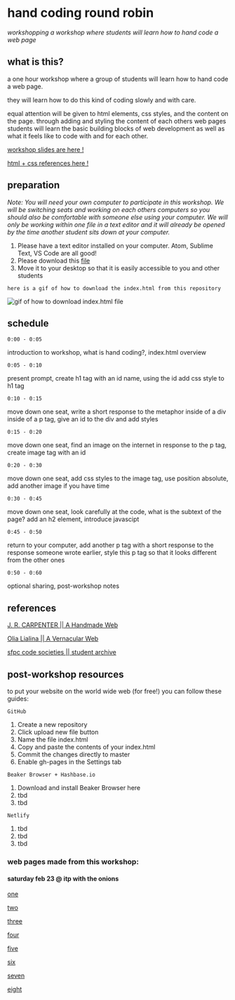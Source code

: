 # hand coding round robin
*workshopping a workshop where students will learn how to hand code a web page*

## what is this?
a one hour workshop where a group of students will learn how to hand code a web page.

they will learn how to do this kind of coding slowly and with care.

equal attention will be given to html elements, css styles, and the content on the page. through adding and styling the content of each others web pages students will learn the basic building blocks of web development as well as what it feels like to code with and for each other.

[workshop slides are here !](https://doodybrains.github.io/hand-coding-round-robin)

[html + css references here !](https://doodybrains.github.io/hand-coding-round-robin/reference.html)

## preparation
_Note: You will need your own computer to participate in this workshop. We will be switching seats and working on each others computers so you should also be comfortable with someone else using your computer. We will only be working within one file in a text editor and it will already be opened by the time another student sits down at your computer._

1. Please have a text editor installed on your computer. Atom, Sublime Text, VS Code are all good!
2. Please download this [file](https://github.com/doodybrains/hand-coding-round-robin/blob/master/pre-workshop-materials/index.html)
3. Move it to your desktop so that it is easily accessible to you and other students

`here is a gif of how to download the index.html from this repository`

![gif of how to download index.html file](./pre-workshop-materials/how-to-download-index-file.gif)

## schedule

`0:00 - 0:05`

introduction to workshop, what is hand coding?, index.html overview

`0:05 - 0:10`

present prompt, create h1 tag with an id name, using the id add css style to h1 tag

`0:10 - 0:15`

move down one seat, write a short response to the metaphor inside of a div inside of a p tag, give an id to the div and add styles

`0:15 - 0:20`

move down one seat, find an image on the internet in response to the p tag, create image tag with an id

`0:20 - 0:30`

move down one seat, add css styles to the image tag, use position absolute, add another image if you have time

`0:30 - 0:45`

move down one seat, look carefully at the code, what is the subtext of the page? add an h2 element, introduce javascipt

`0:45 - 0:50`

return to your computer, add another p tag with a short response to the response someone wrote earlier, style this p tag so that it looks
different from the other ones

`0:50 - 0:60`

optional sharing, post-workshop notes

## references

[J. R. CARPENTER || A Handmade Web](http://veryinteractive.net/content/2-library/50-a-handmade-web/carpenter-a-handmade-web.pdf)

[Olia Lialina || A Vernacular Web](http://art.teleportacia.org/observation/vernacular/welcome/)

[sfpc code societies || student archive](http://sfpc.io/codesocieties_students)

## post-workshop resources

to put your website on the world wide web (for free!) you can follow these guides:

`GitHub`
1. Create a new repository
2. Click upload new file button
3. Name the file index.html
4. Copy and paste the contents of your index.html
5. Commit the changes directly to master
6. Enable gh-pages in the Settings tab

`Beaker Browser + Hashbase.io`
1. Download and install Beaker Browser here
2. tbd
3. tbd

`Netlify`
1. tbd
2. tbd
3. tbd


### web pages made from this workshop:

#### saturday feb 23 @ itp with the onions

[one](https://doodybrains.github.io/hand-coding-round-robin/feb-23-onions/one.html)

[two](https://doodybrains.github.io/hand-coding-round-robin/feb-23-onions/two.html)

[three](https://doodybrains.github.io/hand-coding-round-robin/feb-23-onions/three.html)

[four](https://doodybrains.github.io/hand-coding-round-robin/feb-23-onions/four.html)

[five](https://doodybrains.github.io/hand-coding-round-robin/feb-23-onions/five.html)

[six](https://doodybrains.github.io/hand-coding-round-robin/feb-23-onions/six.html)

[seven](https://doodybrains.github.io/hand-coding-round-robin/feb-23-onions/seven.html)

[eight](https://doodybrains.github.io/hand-coding-round-robin/feb-23-onions/eight.html)
